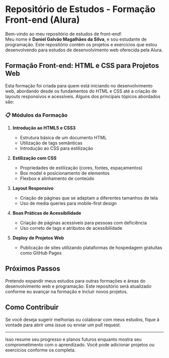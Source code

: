 # Repositório de Estudos - Formação Front-end (Alura)

Bem-vindo ao meu repositório de estudos de front-end!  
Meu nome é **Daniel Galvão Magalhães da Silva**, e sou estudante de programação. Este repositório contém os projetos e exercícios que estou desenvolvendo para estudos de desenvolvimento web oferecida pela Alura.

## Formação Front-end: HTML e CSS para Projetos Web

Esta formação foi criada para quem está iniciando no desenvolvimento web, abordando desde os fundamentos do HTML e CSS até a criação de layouts responsivos e acessíveis. Alguns dos principais tópicos abordados são:

### 📋 Módulos da Formação

1. **Introdução ao HTML5 e CSS3**  
   - Estrutura básica de um documento HTML
   - Utilização de tags semânticas
   - Introdução ao CSS para estilização

2. **Estilização com CSS**  
   - Propriedades de estilização (cores, fontes, espaçamentos)
   - Box model e posicionamento de elementos
   - Flexbox e alinhamento de conteúdo

3. **Layout Responsivo**  
   - Criação de páginas que se adaptam a diferentes tamanhos de tela
   - Uso de media queries para mobile-first design

4. **Boas Práticas de Acessibilidade**  
   - Criação de páginas acessíveis para pessoas com deficiência
   - Uso correto de tags e atributos de acessibilidade

5. **Deploy de Projetos Web**  
   - Publicação de sites utilizando plataformas de hospedagem gratuitas como GitHub Pages

## Próximos Passos

Pretendo expandir meus estudos para outras formações e áreas do desenvolvimento web e programação. Este repositório será atualizado conforme eu avançar na formação e incluir novos projetos.

## Como Contribuir

Se você deseja sugerir melhorias ou colaborar com meus estudos, fique à vontade para abrir uma issue ou enviar um pull request.

---

Isso resume seu progresso e planos futuros enquanto mostra seu comprometimento com o aprendizado. Você pode adicionar projetos ou exercícios conforme os completa.
